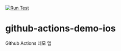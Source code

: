 [![Run Test](https://github.com/ne-projects/github-actions-demo-ios/actions/workflows/test_on_develop.yml/badge.svg?branch=develop)](https://github.com/ne-projects/github-actions-demo-ios/actions/workflows/test_on_develop.yml)
# github-actions-demo-ios
Github Actions 데모 앱

